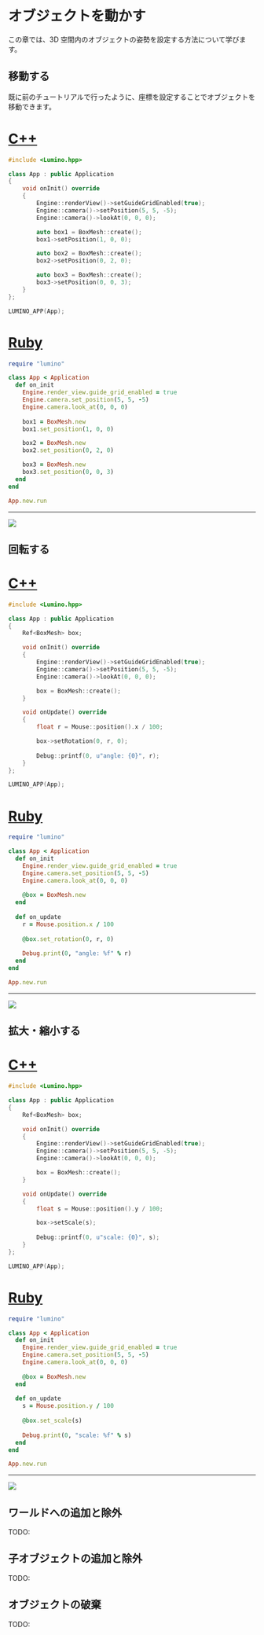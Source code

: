 オブジェクトを動かす
==========

この章では、3D 空間内のオブジェクトの姿勢を設定する方法について学びます。

移動する
----------

既に前のチュートリアルで行ったように、座標を設定することでオブジェクトを移動できます。

# [C++](#tab/lang-cpp)
```cpp
#include <Lumino.hpp>

class App : public Application
{
    void onInit() override
    {
        Engine::renderView()->setGuideGridEnabled(true);
        Engine::camera()->setPosition(5, 5, -5);
        Engine::camera()->lookAt(0, 0, 0);

        auto box1 = BoxMesh::create();
        box1->setPosition(1, 0, 0);

        auto box2 = BoxMesh::create();
        box2->setPosition(0, 2, 0);

        auto box3 = BoxMesh::create();
        box3->setPosition(0, 0, 3);
    }
};

LUMINO_APP(App);
```
# [Ruby](#tab/lang-ruby)
```ruby
require "lumino"

class App < Application
  def on_init
    Engine.render_view.guide_grid_enabled = true
    Engine.camera.set_position(5, 5, -5)
    Engine.camera.look_at(0, 0, 0)
    
    box1 = BoxMesh.new
    box1.set_position(1, 0, 0)

    box2 = BoxMesh.new
    box2.set_position(0, 2, 0)

    box3 = BoxMesh.new
    box3.set_position(0, 0, 3)
  end
end

App.new.run
```

---

![](img/object-1.png)

回転する
----------

# [C++](#tab/lang-cpp)
```cpp
#include <Lumino.hpp>

class App : public Application
{
    Ref<BoxMesh> box;

    void onInit() override
    {
        Engine::renderView()->setGuideGridEnabled(true);
        Engine::camera()->setPosition(5, 5, -5);
        Engine::camera()->lookAt(0, 0, 0);

        box = BoxMesh::create();
    }

    void onUpdate() override
    {
        float r = Mouse::position().x / 100;

        box->setRotation(0, r, 0);
        
        Debug::printf(0, u"angle: {0}", r);
    }
};

LUMINO_APP(App);
```
# [Ruby](#tab/lang-ruby)
```ruby
require "lumino"

class App < Application
  def on_init
    Engine.render_view.guide_grid_enabled = true
    Engine.camera.set_position(5, 5, -5)
    Engine.camera.look_at(0, 0, 0)
    
    @box = BoxMesh.new
  end
  
  def on_update
    r = Mouse.position.x / 100
    
    @box.set_rotation(0, r, 0)
        
    Debug.print(0, "angle: %f" % r)
  end
end

App.new.run
```

---

![](img/object-2.gif)


拡大・縮小する
----------

# [C++](#tab/lang-cpp)
```cpp
#include <Lumino.hpp>

class App : public Application
{
    Ref<BoxMesh> box;

    void onInit() override
    {
        Engine::renderView()->setGuideGridEnabled(true);
        Engine::camera()->setPosition(5, 5, -5);
        Engine::camera()->lookAt(0, 0, 0);

        box = BoxMesh::create();
    }

    void onUpdate() override
    {
        float s = Mouse::position().y / 100;

        box->setScale(s);
        
        Debug::printf(0, u"scale: {0}", s);
    }
};

LUMINO_APP(App);
```
# [Ruby](#tab/lang-ruby)
```ruby
require "lumino"

class App < Application
  def on_init
    Engine.render_view.guide_grid_enabled = true
    Engine.camera.set_position(5, 5, -5)
    Engine.camera.look_at(0, 0, 0)
    
    @box = BoxMesh.new
  end
  
  def on_update
    s = Mouse.position.y / 100
    
    @box.set_scale(s)
        
    Debug.print(0, "scale: %f" % s)
  end
end

App.new.run
```

---

![](img/object-3.gif)


ワールドへの追加と除外
----------

TODO:

子オブジェクトの追加と除外
----------

TODO:

オブジェクトの破棄
----------

TODO:


